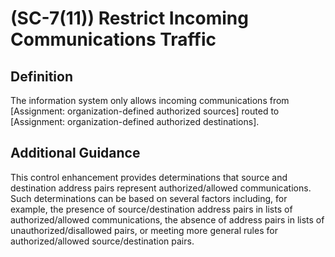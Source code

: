 
# (SC-7(11)) Restrict Incoming Communications Traffic

## Definition

The information system only allows incoming communications from [Assignment: organization-defined authorized sources] routed to [Assignment: organization-defined authorized destinations].

## Additional Guidance

This control enhancement provides determinations that source and destination address pairs represent authorized/allowed communications. Such determinations can be based on several factors including, for example, the presence of source/destination address pairs in lists of authorized/allowed communications, the absence of address pairs in lists of unauthorized/disallowed pairs, or meeting more general rules for authorized/allowed source/destination pairs.
